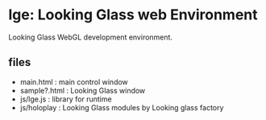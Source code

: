 # lge: Looking Glass web Environment

Looking Glass WebGL development environment.

## files
 - main.html : main control window
 - sample?.html : Looking Glass window 
 - js/lge.js : library for runtime 
 - js/holoplay : Looking Glass modules by Looking glass factory 
